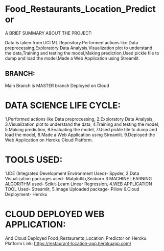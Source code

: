 # Food_Restaurants_Location_Predictor

A BRIEF SUMMARY ABOUT THE PROJECT: 

Data is taken from UCI ML Repository.Performed actions like Data preprocessing,Exploratory Data Analysis,Visualization plot to understand the data,Training and testing the model,Making prediction,Used pickle file to dump and load the model,Made a Web Application using Streamlit.

BRANCH:
-----------
Main Branch is MASTER branch
Deployed on Cloud

# DATA SCIENCE LIFE CYCLE:
1.Performed actions like Data preprocessing, 2.Exploratory Data Analysis, 3.Visualization plot to understand the data, 4.Training and testing the model, 5.Making prediction, 6.Evaluating the model, 7.Used pickle file to dump and load the model, 8.Made a Web Application using Streamlit. 9.Deployed the Web Application on Heroku Cloud Platform.

# TOOLS USED:
1.IDE (Integrated Development Environment Used)- Spyder, 2.Data Visualization packages used- Matplotlib,Seaborn 3.MACHINE LEARNING ALGORITHM used- Scikit-Learn Linear Regression, 4.WEB APPLICATION TOOL Used- Streamlit, 5.Image Uploaded package- Pillow 6.Cloud Deployment- Heroku

# CLOUD DEPLOYED WEB APPLICATION:
And Cloud Deployed Food_Restaurants_Location_Predictor on Heroku Platform Link: https://restaurant-location-app.herokuapp.com/
